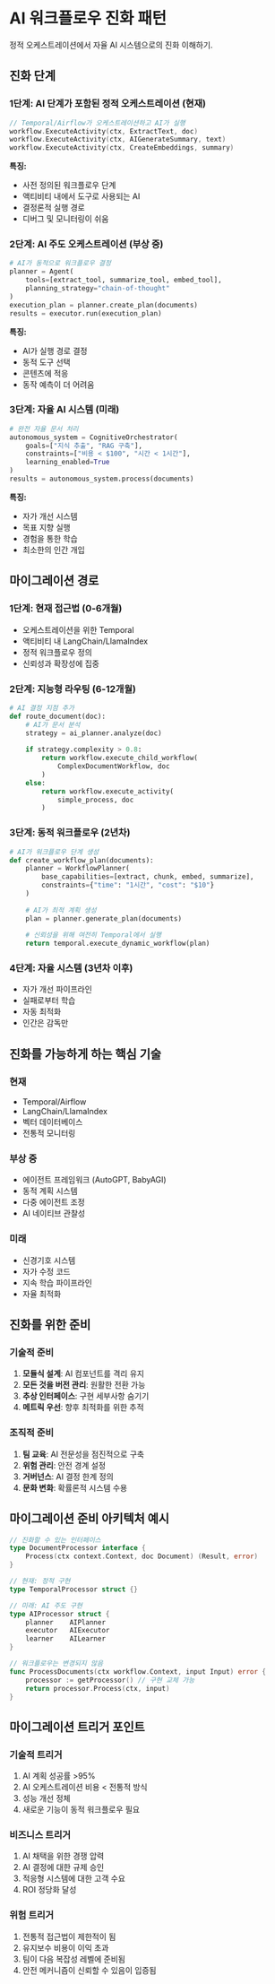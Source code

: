 # AI 워크플로우 진화 패턴

정적 오케스트레이션에서 자율 AI 시스템으로의 진화 이해하기.

## 진화 단계

### 1단계: AI 단계가 포함된 정적 오케스트레이션 (현재)

```go
// Temporal/Airflow가 오케스트레이션하고 AI가 실행
workflow.ExecuteActivity(ctx, ExtractText, doc)
workflow.ExecuteActivity(ctx, AIGenerateSummary, text)
workflow.ExecuteActivity(ctx, CreateEmbeddings, summary)
```

**특징:**
- 사전 정의된 워크플로우 단계
- 액티비티 내에서 도구로 사용되는 AI
- 결정론적 실행 경로
- 디버그 및 모니터링이 쉬움

### 2단계: AI 주도 오케스트레이션 (부상 중)

```python
# AI가 동적으로 워크플로우 결정
planner = Agent(
    tools=[extract_tool, summarize_tool, embed_tool],
    planning_strategy="chain-of-thought"
)
execution_plan = planner.create_plan(documents)
results = executor.run(execution_plan)
```

**특징:**
- AI가 실행 경로 결정
- 동적 도구 선택
- 콘텐츠에 적응
- 동작 예측이 더 어려움

### 3단계: 자율 AI 시스템 (미래)

```python
# 완전 자율 문서 처리
autonomous_system = CognitiveOrchestrator(
    goals=["지식 추출", "RAG 구축"],
    constraints=["비용 < $100", "시간 < 1시간"],
    learning_enabled=True
)
results = autonomous_system.process(documents)
```

**특징:**
- 자가 개선 시스템
- 목표 지향 실행
- 경험을 통한 학습
- 최소한의 인간 개입

## 마이그레이션 경로

### 1단계: 현재 접근법 (0-6개월)
- 오케스트레이션을 위한 Temporal
- 액티비티 내 LangChain/LlamaIndex
- 정적 워크플로우 정의
- 신뢰성과 확장성에 집중

### 2단계: 지능형 라우팅 (6-12개월)

```python
# AI 결정 지점 추가
def route_document(doc):
    # AI가 문서 분석
    strategy = ai_planner.analyze(doc)
    
    if strategy.complexity > 0.8:
        return workflow.execute_child_workflow(
            ComplexDocumentWorkflow, doc
        )
    else:
        return workflow.execute_activity(
            simple_process, doc
        )
```

### 3단계: 동적 워크플로우 (2년차)

```python
# AI가 워크플로우 단계 생성
def create_workflow_plan(documents):
    planner = WorkflowPlanner(
        base_capabilities=[extract, chunk, embed, summarize],
        constraints={"time": "1시간", "cost": "$10"}
    )
    
    # AI가 최적 계획 생성
    plan = planner.generate_plan(documents)
    
    # 신뢰성을 위해 여전히 Temporal에서 실행
    return temporal.execute_dynamic_workflow(plan)
```

### 4단계: 자율 시스템 (3년차 이후)
- 자가 개선 파이프라인
- 실패로부터 학습
- 자동 최적화
- 인간은 감독만

## 진화를 가능하게 하는 핵심 기술

### 현재
- Temporal/Airflow
- LangChain/LlamaIndex
- 벡터 데이터베이스
- 전통적 모니터링

### 부상 중
- 에이전트 프레임워크 (AutoGPT, BabyAGI)
- 동적 계획 시스템
- 다중 에이전트 조정
- AI 네이티브 관찰성

### 미래
- 신경기호 시스템
- 자가 수정 코드
- 지속 학습 파이프라인
- 자율 최적화

## 진화를 위한 준비

### 기술적 준비
1. **모듈식 설계**: AI 컴포넌트를 격리 유지
2. **모든 것을 버전 관리**: 원활한 전환 가능
3. **추상 인터페이스**: 구현 세부사항 숨기기
4. **메트릭 우선**: 향후 최적화를 위한 추적

### 조직적 준비
1. **팀 교육**: AI 전문성을 점진적으로 구축
2. **위험 관리**: 안전 경계 설정
3. **거버넌스**: AI 결정 한계 정의
4. **문화 변화**: 확률론적 시스템 수용

## 마이그레이션 준비 아키텍처 예시

```go
// 진화할 수 있는 인터페이스
type DocumentProcessor interface {
    Process(ctx context.Context, doc Document) (Result, error)
}

// 현재: 정적 구현
type TemporalProcessor struct {}

// 미래: AI 주도 구현  
type AIProcessor struct {
    planner    AIPlanner
    executor   AIExecutor
    learner    AILearner
}

// 워크플로우는 변경되지 않음
func ProcessDocuments(ctx workflow.Context, input Input) error {
    processor := getProcessor() // 구현 교체 가능
    return processor.Process(ctx, input)
}
```

## 마이그레이션 트리거 포인트

### 기술적 트리거
1. AI 계획 성공률 >95%
2. AI 오케스트레이션 비용 < 전통적 방식
3. 성능 개선 정체
4. 새로운 기능이 동적 워크플로우 필요

### 비즈니스 트리거
1. AI 채택을 위한 경쟁 압력
2. AI 결정에 대한 규제 승인
3. 적응형 시스템에 대한 고객 수요
4. ROI 정당화 달성

### 위험 트리거
1. 전통적 접근법이 제한적이 됨
2. 유지보수 비용이 이익 초과
3. 팀이 다음 복잡성 레벨에 준비됨
4. 안전 메커니즘이 신뢰할 수 있음이 입증됨